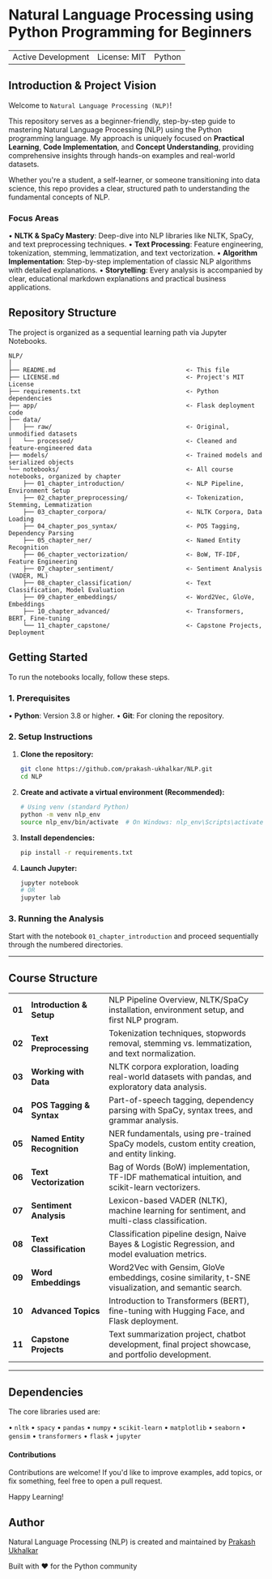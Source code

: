 # Natural Language Processing using Python Programming for Beginners

| | | |
|--|--|--|
| Active Development | License: MIT | Python |

## Introduction & Project Vision

Welcome to `Natural Language Processing (NLP)`!

This repository serves as a beginner-friendly, step-by-step guide to mastering Natural Language Processing (NLP) using the Python programming language. My approach is uniquely focused on **Practical Learning**, **Code Implementation**, and **Concept Understanding**, providing comprehensive insights through hands-on examples and real-world datasets.

Whether you're a student, a self-learner, or someone transitioning into data science, this repo provides a clear, structured path to understanding the fundamental concepts of NLP.

### Focus Areas

• **NLTK & SpaCy Mastery**: Deep-dive into NLP libraries like NLTK, SpaCy, and text preprocessing techniques.
• **Text Processing**: Feature engineering, tokenization, stemming, lemmatization, and text vectorization.
• **Algorithm Implementation**: Step-by-step implementation of classic NLP algorithms with detailed explanations.
• **Storytelling**: Every analysis is accompanied by clear, educational markdown explanations and practical business applications.

## Repository Structure

The project is organized as a sequential learning path via Jupyter Notebooks.

```
NLP/
│
├── README.md                                    <- This file
├── LICENSE.md                                   <- Project's MIT License
├── requirements.txt                             <- Python dependencies
├── app/                                         <- Flask deployment code
├── data/
│   ├── raw/                                     <- Original, unmodified datasets
│   └── processed/                               <- Cleaned and feature-engineered data
├── models/                                      <- Trained models and serialized objects
└── notebooks/                                   <- All course notebooks, organized by chapter
    ├── 01_chapter_introduction/                 <- NLP Pipeline, Environment Setup
    ├── 02_chapter_preprocessing/                <- Tokenization, Stemming, Lemmatization
    ├── 03_chapter_corpora/                      <- NLTK Corpora, Data Loading
    ├── 04_chapter_pos_syntax/                   <- POS Tagging, Dependency Parsing
    ├── 05_chapter_ner/                          <- Named Entity Recognition
    ├── 06_chapter_vectorization/                <- BoW, TF-IDF, Feature Engineering
    ├── 07_chapter_sentiment/                    <- Sentiment Analysis (VADER, ML)
    ├── 08_chapter_classification/               <- Text Classification, Model Evaluation
    ├── 09_chapter_embeddings/                   <- Word2Vec, GloVe, Embeddings
    ├── 10_chapter_advanced/                     <- Transformers, BERT, Fine-tuning
    └── 11_chapter_capstone/                     <- Capstone Projects, Deployment
```

## Getting Started

To run the notebooks locally, follow these steps.

### 1. Prerequisites

• **Python**: Version 3.8 or higher.
• **Git**: For cloning the repository.

### 2. Setup Instructions

1. **Clone the repository:**
   ```bash
   git clone https://github.com/prakash-ukhalkar/NLP.git
   cd NLP
   ```

2. **Create and activate a virtual environment (Recommended):**
   ```bash
   # Using venv (standard Python)
   python -m venv nlp_env
   source nlp_env/bin/activate  # On Windows: nlp_env\Scripts\activate
   ```

3. **Install dependencies:**
   ```bash
   pip install -r requirements.txt
   ```

4. **Launch Jupyter:**
   ```bash
   jupyter notebook
   # OR
   jupyter lab
   ```

### 3. Running the Analysis

Start with the notebook `01_chapter_introduction` and proceed sequentially through the numbered directories.

---

## Course Structure

| | | |
|--|--|--|
| **01** | **Introduction & Setup** | NLP Pipeline Overview, NLTK/SpaCy installation, environment setup, and first NLP program. |
| **02** | **Text Preprocessing** | Tokenization techniques, stopwords removal, stemming vs. lemmatization, and text normalization. |
| **03** | **Working with Data** | NLTK corpora exploration, loading real-world datasets with pandas, and exploratory data analysis. |
| **04** | **POS Tagging & Syntax** | Part-of-speech tagging, dependency parsing with SpaCy, syntax trees, and grammar analysis. |
| **05** | **Named Entity Recognition** | NER fundamentals, using pre-trained SpaCy models, custom entity creation, and entity linking. |
| **06** | **Text Vectorization** | Bag of Words (BoW) implementation, TF-IDF mathematical intuition, and scikit-learn vectorizers. |
| **07** | **Sentiment Analysis** | Lexicon-based VADER (NLTK), machine learning for sentiment, and multi-class classification. |
| **08** | **Text Classification** | Classification pipeline design, Naive Bayes & Logistic Regression, and model evaluation metrics. |
| **09** | **Word Embeddings** | Word2Vec with Gensim, GloVe embeddings, cosine similarity, t-SNE visualization, and semantic search. |
| **10** | **Advanced Topics** | Introduction to Transformers (BERT), fine-tuning with Hugging Face, and Flask deployment. |
| **11** | **Capstone Projects** | Text summarization project, chatbot development, final project showcase, and portfolio development. |

---

## Dependencies

The core libraries used are:

• `nltk`
• `spacy`
• `pandas`
• `numpy`
• `scikit-learn`
• `matplotlib`
• `seaborn`
• `gensim`
• `transformers`
• `flask`
• `jupyter`

#### Contributions

Contributions are welcome! If you'd like to improve examples, add topics, or fix something, feel free to open a pull request.

Happy Learning!

## Author

Natural Language Processing (NLP) is created and maintained by [Prakash Ukhalkar](https://github.com/prakash-ukhalkar)

Built with ❤️ for the Python community

